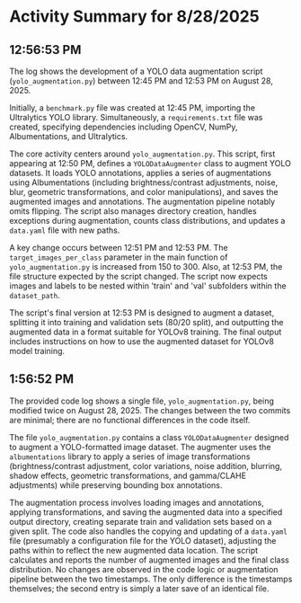 # Activity Summary for 8/28/2025

## 12:56:53 PM
The log shows the development of a YOLO data augmentation script (`yolo_augmentation.py`) between 12:45 PM and 12:53 PM on August 28, 2025.

Initially, a `benchmark.py` file was created at 12:45 PM, importing the Ultralytics YOLO library.  Simultaneously, a `requirements.txt` file was created, specifying dependencies including OpenCV, NumPy, Albumentations, and Ultralytics.

The core activity centers around `yolo_augmentation.py`. This script, first appearing at 12:50 PM, defines a `YOLODataAugmenter` class to augment YOLO datasets.  It loads YOLO annotations, applies a series of augmentations using Albumentations (including brightness/contrast adjustments, noise, blur, geometric transformations, and color manipulations), and saves the augmented images and annotations. The augmentation pipeline notably omits flipping.  The script also manages directory creation, handles exceptions during augmentation, counts class distributions, and updates a `data.yaml` file with new paths.

A key change occurs between 12:51 PM and 12:53 PM. The `target_images_per_class` parameter in the main function of `yolo_augmentation.py` is increased from 150 to 300.  Also, at 12:53 PM, the file structure expected by the script changed.  The script now expects images and labels to be nested within 'train' and 'val' subfolders within the `dataset_path`.

The script's final version at 12:53 PM is designed to augment a dataset, splitting it into training and validation sets (80/20 split), and outputting the augmented data in a format suitable for YOLOv8 training.  The final output includes instructions on how to use the augmented dataset for YOLOv8 model training.


## 1:56:52 PM
The provided code log shows a single file, `yolo_augmentation.py`, being modified twice on August 28, 2025.  The changes between the two commits are minimal; there are no functional differences in the code itself.

The file `yolo_augmentation.py` contains a class `YOLODataAugmenter` designed to augment a YOLO-formatted image dataset.  The augmenter uses the `albumentations` library to apply a series of image transformations (brightness/contrast adjustment, color variations, noise addition, blurring, shadow effects, geometric transformations, and gamma/CLAHE adjustments) while preserving bounding box annotations.

The augmentation process involves loading images and annotations, applying transformations, and saving the augmented data into a specified output directory, creating separate train and validation sets based on a given split. The code also handles the copying and updating of a `data.yaml` file (presumably a configuration file for the YOLO dataset), adjusting the paths within to reflect the new augmented data location.  The script calculates and reports the number of augmented images and the final class distribution.  No changes are observed in the code logic or augmentation pipeline between the two timestamps.  The only difference is the timestamps themselves; the second entry is simply a later save of an identical file.
